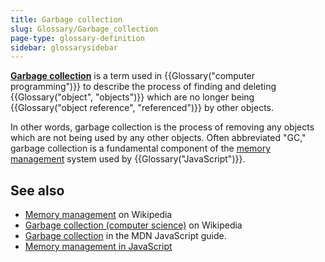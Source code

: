 ```yaml
---
title: Garbage collection
slug: Glossary/Garbage_collection
page-type: glossary-definition
sidebar: glossarysidebar
---
```



**[Garbage collection](/en-US/docs/Web/JavaScript/Memory_management#garbage_collection)** is a term used in {{Glossary("computer programming")}} to describe the process of finding and deleting {{Glossary("object", "objects")}} which are no longer being {{Glossary("object reference", "referenced")}} by other objects.

In other words, garbage collection is the process of removing any objects which are not being used by any other objects. Often abbreviated "GC," garbage collection is a fundamental component of the [memory management](/en-US/docs/Web/JavaScript/Memory_management) system used by {{Glossary("JavaScript")}}.

## See also

- [Memory management](https://en.wikipedia.org/wiki/Memory_management) on Wikipedia
- [Garbage collection (computer science)](<https://en.wikipedia.org/wiki/Garbage_collection_(computer_science)>) on Wikipedia
- [Garbage collection](/en-US/docs/Web/JavaScript/Memory_management#garbage_collection) in the MDN JavaScript guide.
- [Memory management in JavaScript](/en-US/docs/Web/JavaScript/Memory_management)
